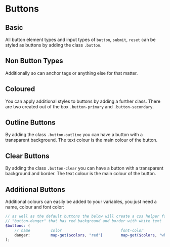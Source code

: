 # Buttons

## Basic

All button element types and input types of `button`, `submit`, `reset` can be 
styled as buttons by adding the class `.button`.

<script async src="//jsfiddle.net/karmacss/10h6ap4c/embed/html,result/"></script>

## Non Button Types

Additionally so can anchor tags or anything else for that matter.

<script async src="//jsfiddle.net/karmacss/voedx1ja/embed/html,result/"></script>

## Coloured

You can apply additional styles to buttons by adding a further class. 
There are two created out of the box `.button-primary` and `.button-secondary`.

<script async src="//jsfiddle.net/karmacss/wdhn7uo2/embed/html,result/"></script>

## Outline Buttons

By adding the class `.button-outline` you can have a button with a transparent background.
The text colour is the main colour of the button.

<script async src="//jsfiddle.net/karmacss/6a0r41hx/embed/html,result/"></script>

## Clear Buttons

By adding the class `.button-clear` you can have a button with a transparent background and border.
The text colour is the main colour of the button.

<script async src="//jsfiddle.net/karmacss/o9g246yb/embed/html,result/"></script>

## Additional Buttons

Additional colours can easily be added to your variables, you just need a name,
colour and font color:

```scss
// as well as the default buttons the below will create a css helper for 
// "button-danger" that has red background and border with white text
$buttons: (
    // name         color                          font-color
    danger:         map-get($colors, "red")        map-get($colors, "white")
);
```
